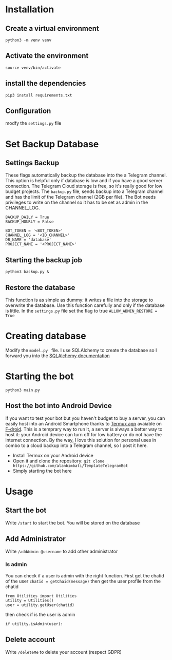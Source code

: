 # Installation

## Create a virtual environment
```
python3 -m venv venv
```

## Activate the environment

```
source venv/bin/activate
```
## install the dependencies
```
pip3 install requirements.txt
```
## Configuration

modfy the ```settings.py``` file

# Set Backup Database

## Settings Backup
These flags automatically backup the database into the a Telegram channel. This option is helpful only if database is low and if you have a good server connection. The Telegram Cloud storage is free, so it's really good for low budget projects. The ```backup.py``` file, sends backup into a Telegram channel and has the limit of the Telegram channel (2GB per file). The Bot needs privileges to write on the channel so it has to be set as admin in the CHANNEL_LOG.

```
BACKUP_DAILY = True
BACKUP_HOURLY = False

BOT_TOKEN = '<BOT_TOKEN>'
CHANNEL_LOG = '<ID_CHANNEL>'
DB_NAME = 'database'
PROJECT_NAME = '<PROJECT_NAME>'
```

## Starting the backup job
```python3 backup.py &```

## Restore the database
This function is as simple as dummy: it writes a file into the storage to overwrite the database. Use this function carefully and only if the database is little. In the ```settings.py``` file set the flag to true ```ALLOW_ADMIN_RESTORE = True```

# Creating database
Modify the ```model.py ``` file. I use SQLAlchemy to create the database so I forward you into the [SQLAlchemy documentation](https://www.sqlalchemy.org/)

# Starting the bot
```python3 main.py```

## Host the bot into Android Device
If you want to test your bot but you haven't budget to buy a server, you can easily host into an Android Smartphone thanks to [Termux app](https://github.com/termux/termux-app#f-droid) avaiable on [F-droid](https://f-droid.org/). 
This is a temprary way to run it, a server is always a better way to host it: your Android device can turn off for low battery or do not have the internet connection. By the way, I love this solution for personal uses in combo to a cloud backup into a Telegram channel, so I post it here.

* Install Termux on your Android device
* Open it and clone the repository: ```git clone https://github.com/alanbimbati/TemplateTelegramBot```
* Simply starting the bot here

# Usage
## Start the bot
Write ```/start``` to start the bot. You will be stored on the database
## Add Administrator
Write ```/addAdmin @username``` to add other administrator
### Is admin
You can check if a user is admin with the right function. First get the chatid of the user
```chatid = getChaid(message)```
then get the user profile from the chatid
```
from Utilities import Utilities
utility = Utilities()
user = utility.getUser(chatid)
```
then check if is the user is admin
```
if utility.isAdmin(user):
```

## Delete account
Write ```/deleteMe``` to delete your account (respect GDPR)
